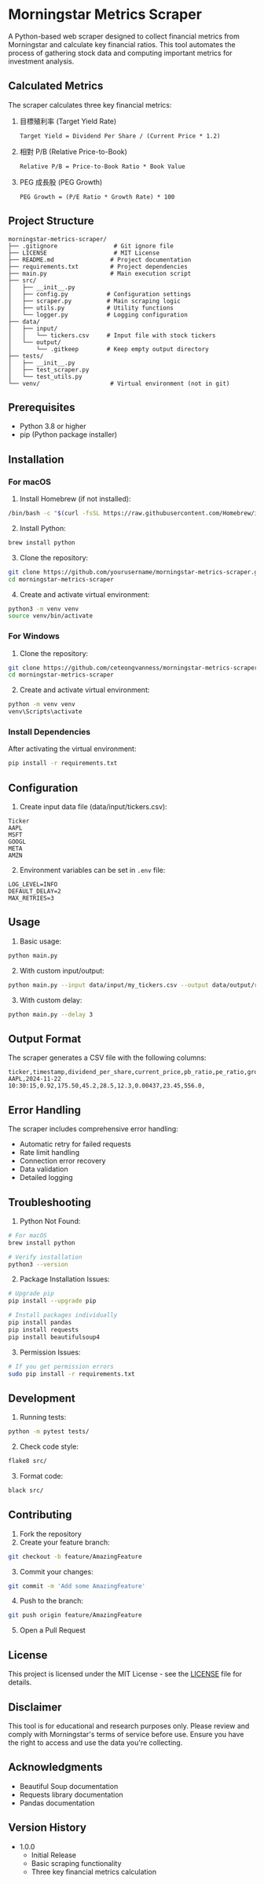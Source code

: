 # Morningstar Metrics Scraper

A Python-based web scraper designed to collect financial metrics from Morningstar and calculate key financial ratios. This tool automates the process of gathering stock data and computing important metrics for investment analysis.

## Calculated Metrics

The scraper calculates three key financial metrics:

1. 目標殖利率 (Target Yield Rate)
   ```
   Target Yield = Dividend Per Share / (Current Price * 1.2)
   ```

2. 相對 P/B (Relative Price-to-Book)
   ```
   Relative P/B = Price-to-Book Ratio * Book Value
   ```

3. PEG 成長股 (PEG Growth)
   ```
   PEG Growth = (P/E Ratio * Growth Rate) * 100
   ```

## Project Structure

```
morningstar-metrics-scraper/
├── .gitignore                # Git ignore file
├── LICENSE                   # MIT License
├── README.md                # Project documentation
├── requirements.txt         # Project dependencies
├── main.py                  # Main execution script
├── src/
│   ├── __init__.py
│   ├── config.py           # Configuration settings
│   ├── scraper.py          # Main scraping logic
│   ├── utils.py            # Utility functions
│   └── logger.py           # Logging configuration
├── data/
│   ├── input/
│   │   └── tickers.csv     # Input file with stock tickers
│   └── output/
│       └── .gitkeep        # Keep empty output directory
├── tests/
│   ├── __init__.py
│   ├── test_scraper.py
│   └── test_utils.py
└── venv/                    # Virtual environment (not in git)
```

## Prerequisites

- Python 3.8 or higher
- pip (Python package installer)

## Installation

### For macOS

1. Install Homebrew (if not installed):
```bash
/bin/bash -c "$(curl -fsSL https://raw.githubusercontent.com/Homebrew/install/HEAD/install.sh)"
```

2. Install Python:
```bash
brew install python
```

3. Clone the repository:
```bash
git clone https://github.com/yourusername/morningstar-metrics-scraper.git
cd morningstar-metrics-scraper
```

4. Create and activate virtual environment:
```bash
python3 -m venv venv
source venv/bin/activate
```

### For Windows

1. Clone the repository:
```bash
git clone https://github.com/ceteongvanness/morningstar-metrics-scraper.git
cd morningstar-metrics-scraper
```

2. Create and activate virtual environment:
```bash
python -m venv venv
venv\Scripts\activate
```

### Install Dependencies

After activating the virtual environment:
```bash
pip install -r requirements.txt
```

## Configuration

1. Create input data file (data/input/tickers.csv):
```csv
Ticker
AAPL
MSFT
GOOGL
META
AMZN
```

2. Environment variables can be set in `.env` file:
```env
LOG_LEVEL=INFO
DEFAULT_DELAY=2
MAX_RETRIES=3
```

## Usage

1. Basic usage:
```bash
python main.py
```

2. With custom input/output:
```bash
python main.py --input data/input/my_tickers.csv --output data/output/results.csv
```

3. With custom delay:
```bash
python main.py --delay 3
```

## Output Format

The scraper generates a CSV file with the following columns:

```csv
ticker,timestamp,dividend_per_share,current_price,pb_ratio,pe_ratio,growth_rate,target_yield_rate,relative_pb,peg_growth,error
AAPL,2024-11-22 10:30:15,0.92,175.50,45.2,28.5,12.3,0.00437,23.45,556.0,
```

## Error Handling

The scraper includes comprehensive error handling:
- Automatic retry for failed requests
- Rate limit handling
- Connection error recovery
- Data validation
- Detailed logging

## Troubleshooting

1. Python Not Found:
```bash
# For macOS
brew install python

# Verify installation
python3 --version
```

2. Package Installation Issues:
```bash
# Upgrade pip
pip install --upgrade pip

# Install packages individually
pip install pandas
pip install requests
pip install beautifulsoup4
```

3. Permission Issues:
```bash
# If you get permission errors
sudo pip install -r requirements.txt
```

## Development

1. Running tests:
```bash
python -m pytest tests/
```

2. Check code style:
```bash
flake8 src/
```

3. Format code:
```bash
black src/
```

## Contributing

1. Fork the repository
2. Create your feature branch:
```bash
git checkout -b feature/AmazingFeature
```
3. Commit your changes:
```bash
git commit -m 'Add some AmazingFeature'
```
4. Push to the branch:
```bash
git push origin feature/AmazingFeature
```
5. Open a Pull Request

## License

This project is licensed under the MIT License - see the [LICENSE](LICENSE) file for details.

## Disclaimer

This tool is for educational and research purposes only. Please review and comply with Morningstar's terms of service before use. Ensure you have the right to access and use the data you're collecting.

## Acknowledgments

- Beautiful Soup documentation
- Requests library documentation
- Pandas documentation

## Version History

- 1.0.0
  - Initial Release
  - Basic scraping functionality
  - Three key financial metrics calculation